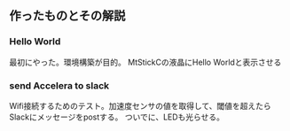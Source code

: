 ## 作ったものとその解説

### Hello World
最初にやった。環境構築が目的。
MtStickCの液晶にHello Worldと表示させる

### send Accelera to slack
Wifi接続するためのテスト。加速度センサの値を取得して、閾値を超えたらSlackにメッセージをpostする。
ついでに、LEDも光らせる。
 
